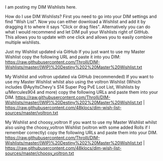 I am posting my DIM Wishlists here.

How do I use DIM Wishlists?
First you need to go into your DIM settings and find "Wish List". Now you can either download a Wishlist and add it by dragging it to where it says "Click or drag files".
Alternatively you can do what I would recommend and let DIM pull your Wishlists right of GitHub. This allows you to update with one click and allows you to easily combine multiple wishlists.


Just my Wishlist updated via GitHub
If you just want to use my Master Wishlist copy the following URL and paste it into you DIM:
https://raw.githubusercontent.com/Throlli/DIM-Wishlists/master/(WIP)%20Destiny%202%20Master%20Wishlist.txt

My Wishlist and voltron updated via GitHub (recommended)
If you want to use my Master Wishlist whilst also using the voltron Wishlist (Which includes @AyyItsChevy's S14 Super Pog PvE Loot List, Wishlists by u/Mercules904 and more) copy the following URLs and paste them into your DIM.
https://raw.githubusercontent.com/Throlli/DIM-Wishlists/master/(WIP)%20Destiny%202%20Master%20Wishlist.txt | https://raw.githubusercontent.com/48klocs/dim-wish-list-sources/master/voltron.txt

My Wishlist and choosy_voltron
If you want to use my Master Wishlist whilst also using the choosy_voltron Wishlist (voltron with some added Rolls if I remember correctly) copy the following URLs and paste them into your DIM.
https://raw.githubusercontent.com/Throlli/DIM-Wishlists/master/(WIP)%20Destiny%202%20Master%20Wishlist.txt | https://raw.githubusercontent.com/48klocs/dim-wish-list-sources/master/choosy_voltron.txt
